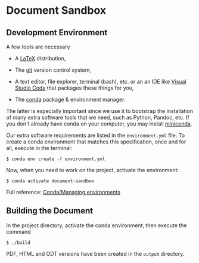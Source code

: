 Document Sandbox
================================================================================

Development Environment
--------------------------------------------------------------------------------

A few tools are necessary

  - A [LaTeX](https://www.latex-project.org/) distribution,

  - The [git](https://git-scm.com/) version control system,

  - A text editor, file explorer, terminal (bash), etc. 
    or an an IDE like [Visual Studio Code](https://code.visualstudio.com/) 
    that packages these things for you,

  - The [conda](https://conda.io/en/latest/) package & environment manager.

The latter is especially important since we use it to bootstrap 
the installation of many extra software tools that we need,
such as Python, Pandoc, etc. If you don't already have conda on your computer, 
you may install [miniconda](https://docs.conda.io/en/latest/miniconda.html).

Our extra software requirements are listed in the `environment.yml` file.
To create a conda environment that matches this specification, 
once and for all, execute in the terminal:

    $ conda env create -f environment.yml

Now, when you need to work on the project,
activate the environment:

    $ conda activate document-sandbox

Full reference: [Conda/Managing environments](https://conda.io/projects/conda/en/latest/user-guide/tasks/manage-environments.html)


Building the Document
--------------------------------------------------------------------------------

In the project directory, activate the conda environment, 
then execute the command

    $ ./build

PDF, HTML and ODT versions have been created in the `output` directory.